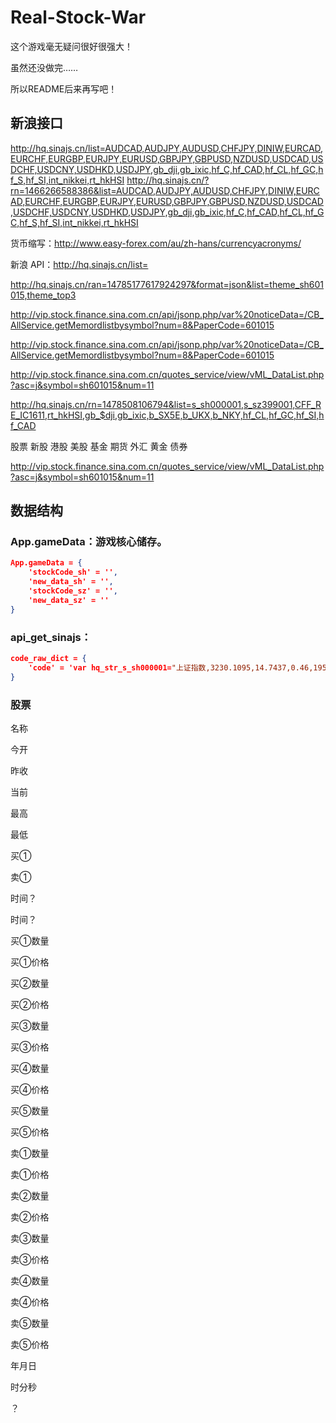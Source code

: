 # **Real-Stock-War**

这个游戏毫无疑问很好很强大！

虽然还没做完……

所以README后来再写吧！

## 新浪接口
http://hq.sinajs.cn/list=AUDCAD,AUDJPY,AUDUSD,CHFJPY,DINIW,EURCAD,EURCHF,EURGBP,EURJPY,EURUSD,GBPJPY,GBPUSD,NZDUSD,USDCAD,USDCHF,USDCNY,USDHKD,USDJPY,gb_dji,gb_ixic,hf_C,hf_CAD,hf_CL,hf_GC,hf_S,hf_SI,int_nikkei,rt_hkHSI
http://hq.sinajs.cn/?rn=1466266588386&list=AUDCAD,AUDJPY,AUDUSD,CHFJPY,DINIW,EURCAD,EURCHF,EURGBP,EURJPY,EURUSD,GBPJPY,GBPUSD,NZDUSD,USDCAD,USDCHF,USDCNY,USDHKD,USDJPY,gb_dji,gb_ixic,hf_C,hf_CAD,hf_CL,hf_GC,hf_S,hf_SI,int_nikkei,rt_hkHSI

货币缩写：http://www.easy-forex.com/au/zh-hans/currencyacronyms/

新浪 API：http://hq.sinajs.cn/list=

http://hq.sinajs.cn/ran=14785177617924297&format=json&list=theme_sh601015,theme_top3

http://vip.stock.finance.sina.com.cn/api/jsonp.php/var%20noticeData=/CB_AllService.getMemordlistbysymbol?num=8&PaperCode=601015

http://vip.stock.finance.sina.com.cn/api/jsonp.php/var%20noticeData=/CB_AllService.getMemordlistbysymbol?num=8&PaperCode=601015

http://vip.stock.finance.sina.com.cn/quotes_service/view/vML_DataList.php?asc=j&symbol=sh601015&num=11

http://hq.sinajs.cn/rn=1478508106794&list=s_sh000001,s_sz399001,CFF_RE_IC1611,rt_hkHSI,gb_$dji,gb_ixic,b_SX5E,b_UKX,b_NKY,hf_CL,hf_GC,hf_SI,hf_CAD

股票 新股 港股 美股 基金 期货 外汇 黄金 债券

http://vip.stock.finance.sina.com.cn/quotes_service/view/vML_DataList.php?asc=j&symbol=sh601015&num=11

## 数据结构

### App.gameData：游戏核心储存。

```json
App.gameData = {
    'stockCode_sh' = '',
    'new_data_sh' = '',
    'stockCode_sz' = '',
    'new_data_sz' = ''
}
```

### api_get_sinajs：

```json
code_raw_dict = {
    'code' = 'var hq_str_s_sh000001="上证指数,3230.1095,14.7437,0.46,1957242,21687605";'
}
```
### 股票

名称

今开

昨收

当前

最高

最低

买①

卖①

时间？

时间？

买①数量

买①价格

买②数量

买②价格

买③数量

买③价格

买④数量

买④价格

买⑤数量

买⑤价格

卖①数量

卖①价格

卖②数量

卖②价格

卖③数量

卖③价格

卖④数量

卖④价格

卖⑤数量

卖⑤价格

年月日

时分秒

？